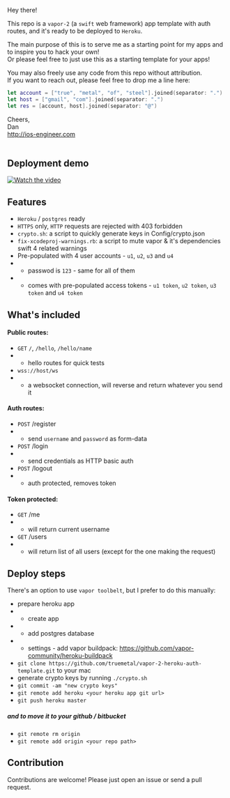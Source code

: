 Hey there!

This repo is a `vapor-2` (a `swift` web framework) app template with auth routes, and it's ready to be deployed to `Heroku`.

The main purpose of this is to serve me as a starting point for my apps and to inspire you to hack your own! 
<br>Or please feel free to just use this as a starting template for your apps! 

You may also freely use any code from this repo without attribution. 
<br>If you want to reach out, please feel free to drop me a line here:

```swift
let account = ["true", "metal", "of", "steel"].joined(separator: ".")
let host = ["gmail", "com"].joined(separator: ".")
let res = [account, host].joined(separator: "@")
```

Cheers,<br>
Dan
<br>http://ios-engineer.com
<br><br>

## Deployment demo

[![Watch the video](https://www.evernote.com/l/AYXacetE4ElF9bMDpK0SPBS-uprA2jtp2nMB/image.png)](http://youtu.be/iSt3Izg9VAs?hd=1)

## Features

* `Heroku` / `postgres` ready
* `HTTPS` only, `HTTP` requests are rejected with 403 forbidden
* `crypto.sh`: a script to quickly generate keys in Config/crypto.json
* `fix-xcodeproj-warnings.rb`: a script to mute vapor & it's dependencies swift 4 related warnings 
* Pre-populated with 4 user accounts - `u1`, `u2`, `u3` and `u4`
* * passwod is `123` - same for all of them
* * comes with pre-populated access tokens - `u1 token`, `u2 token`, `u3 token` and `u4 token`

## What's included

#### Public routes:

* `GET` `/`, `/hello`, `/hello/name`
* * hello routes for quick tests
* `wss://host/ws`
* * a websocket connection, will reverse and return whatever you send it

#### Auth routes:

* `POST` /register 
* * send `username` and `password` as form-data
* `POST` /login 
* * send credentials as HTTP basic auth
* `POST` /logout
* * auth protected, removes token

#### Token protected:

* `GET` /me 
* * will return current username
* `GET` /users
* * will return list of all users (except for the one making the request)

## Deploy steps

There's an option to use `vapor toolbelt`, but I prefer to do this manually:

* prepare heroku app
* * create app
* * add postgres database
* * settings - add vapor buildpack: https://github.com/vapor-community/heroku-buildpack
* `git clone https://github.com/truemetal/vapor-2-heroku-auth-template.git` to your mac
* generate crypto keys by running `./crypto.sh`
* `git commit -am "new crypto keys"`
* `git remote add heroku <your heroku app git url>`
* `git push heroku master`

##### and to move it to your github / bitbucket 

* `git remote rm origin`
* `git remote add origin <your repo path>`

## Contribution

Contributions are welcome! Please just open an issue or send a pull request.
